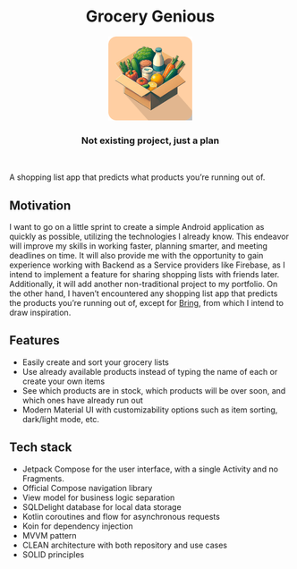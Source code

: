 <h1 align="center" line-height:1"><b>Grocery Genious</b></h1>

<div align="center">
  <img alt="Grocery Genious logo" src="images/app_logo_rounded_corners.png" height="150px">
</div>

<h3 align="center" line-height:1"><b>Not existing project, just a plan</b></h3>

<br />

A shopping list app that predicts what products you’re running out of.

## Motivation

I want to go on a little sprint to create a simple Android application as quickly as possible, utilizing the technologies I already know. This endeavor will improve my skills in working faster, planning smarter, and meeting deadlines on time. It will also provide me with the opportunity to gain experience working with Backend as a Service providers like Firebase, as I intend to implement a feature for sharing shopping lists with friends later. Additionally, it will add another non-traditional project to my portfolio. On the other hand, I haven’t encountered any shopping list app that predicts the products you’re running out of, except for [Bring](https://www.getbring.com/), from which I intend to draw inspiration. 

## Features

- Easily create and sort your grocery lists
- Use already available products instead of typing the name of each or create your own items
- See which products are in stock, which products will be over soon, and which ones have already run out
- Modern Material UI with customizability options such as item sorting, dark/light mode, etc.

## Tech stack

- Jetpack Compose for the user interface, with a single Activity and no Fragments.
- Official Compose navigation library
- View model for business logic separation
- SQLDelight database for local data storage
- Kotlin coroutines and flow for asynchronous requests
- Koin for dependency injection
- MVVM pattern
- CLEAN architecture with both repository and use cases
- SOLID principles
